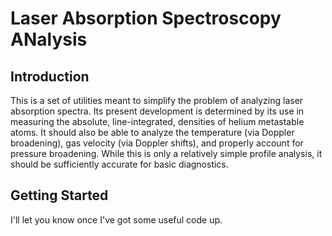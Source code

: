 # Laser Absorption Spectroscopy ANalysis

## Introduction
This is a set of utilities meant to simplify the problem of analyzing laser absorption spectra. Its present development is determined by its use in measuring the absolute, line-integrated, densities of helium metastable atoms. It should also be able to analyze the temperature (via Doppler broadening), gas velocity (via Doppler shifts), and properly account for pressure broadening. While this is only a relatively simple profile analysis, it should be sufficiently accurate for basic diagnostics.

## Getting Started
I'll let you know once I've got some useful code up.